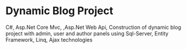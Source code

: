# Dynamic Blog Project
C#, Asp.Net Core Mvc, ,Asp.Net Web Api,
Construction of dynamic blog project with admin, user and author panels using Sql-Server, Entity Framework, Linq, Ajax technologies
